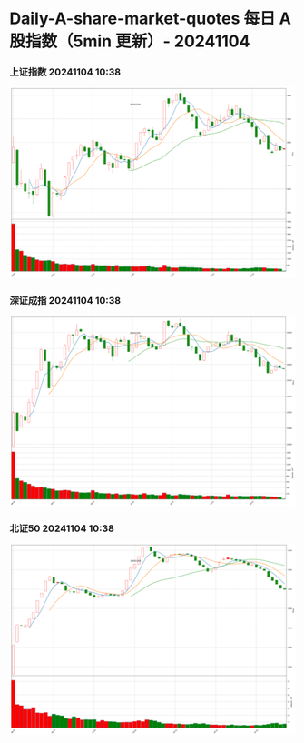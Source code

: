 
# Daily-A-share-market-quotes 每日 A 股指数（5min 更新）- 20241104

### 上证指数 20241104 10:38
![](./fig/2024/11/20241104-sh000001.png)

### 深证成指 20241104 10:38
![](./fig/2024/11/20241104-sz399001.png)

### 北证50 20241104 10:38
![](./fig/2024/11/20241104-bj899050.png)
